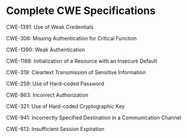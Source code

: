 

# Complete CWE Specifications

CWE-1391: Use of Weak Credentials

CWE-306: Missing Authentication for Critical Function

CWE-1390: Weak Authentication

CWE-1188: Initialization of a Resource with an Insecure Default

CWE-319: Cleartext Transmission of Sensitive Information

CWE-259: Use of Hard-coded Password

CWE-863: Incorrect Authorization

CWE-321: Use of Hard-coded Cryptographic Key

CWE-941: Incorrectly Specified Destination in a Communication Channel

CWE-613: Insufficient Session Expiration